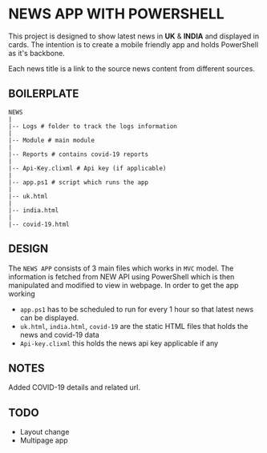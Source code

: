 #  NEWS APP WITH POWERSHELL

This project is designed to show latest news in **UK** & **INDIA** and displayed in cards.
The intention is to create a mobile friendly app and holds PowerShell as it's
backbone.

Each news title is a link to the source news content from different sources.

## BOILERPLATE

    NEWS
    |
    |-- Logs # folder to track the logs information
    |
    |-- Module # main module
    |
    |-- Reports # contains covid-19 reports
    |
    |-- Api-Key.clixml # Api key (if applicable)
    |
    |-- app.ps1 # script which runs the app
    |
    |-- uk.html
    |
    |-- india.html
    |
    |-- covid-19.html

## DESIGN

The `NEWS APP` consists of 3 main files which works in `MVC` model. The information is
fetched from NEW API using PowerShell which is then manipulated and modified to view
in webpage. In order to get the app working

- `app.ps1` has to be scheduled to run for every 1 hour so that latest news can be
displayed.
- `uk.html`, `india.html`, `covid-19` are the static HTML files that holds the news and covid-19 data
- `Api-key.clixml` this holds the news api key applicable if any

## NOTES

Added COVID-19 details and related url.

## TODO

- Layout change
- Multipage app